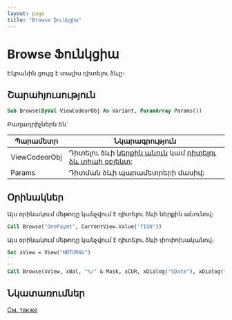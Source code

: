 ```yaml
---
layout: page
title: "Browse ֆունկցիա"
---
```


# Browse Ֆունկցիա

Էկրանին ցույց է տալիս դիտելու ձևը։

## Շարահյուսություն

``` vb
Sub Browse(ByVal ViewCodeorObj As Variant, ParamArray Params())
```

Բաղադրիչներն են`


| Պարամետր | Նկարագրություն |
|--|--|
| ViewCodeorObj | Դիտելու ձևի [ներքին անուն](../../ASVIEW/Name.md) կամ [դիտելու ձև տիպի օբյեկտ](../SysDefManagment/View.md): |
| Params | Դիտման ձևի պարամետրերի մասիվ: |

## Օրինակներ

Այս օրինակում մեթոդը կանչվում է դիտելու ձևի ներքին անունով։

``` vb
Call Browse("OnePaymt", CurrentView.Value("fISN"))
```

Այս օրինակում մեթոդը կանչվում է դիտելու ձևի փոփոխականով։

``` vb
Set xView = View("NBTURNV")
''
''
Call Browse(xView, xBal, "%/" & Mask, xCUR, xDialog("SDate"), xDialog("EDate"), "fKEY", xSUID)
```

## Նկատառումներ
[См. также](../SysDefManagment/View.md)
